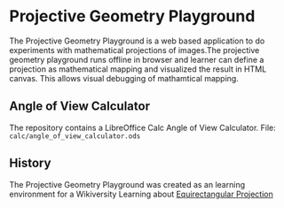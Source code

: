# Projective Geometry Playground
The Projective Geometry Playground is a web based application to do experiments with mathematical projections of images.The projective geometry playground runs offline in browser  and learner can define a projection as mathematical mapping and visualized the result in HTML canvas. This allows visual debugging of mathamtical mapping. 

## Angle of View Calculator 
The repository contains a LibreOffice Calc Angle of View Calculator. File: `calc/angle_of_view_calculator.ods` 

## History 
The Projective Geometry Playground was created as an learning environment for a Wikiversity Learning about [Equirectangular Projection](https://en.wikiversity.org/wiki/Equirectangular_projection) 

